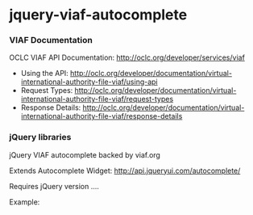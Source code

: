 jquery-viaf-autocomplete
========================

### VIAF Documentation

OCLC VIAF API Documentation: http://oclc.org/developer/services/viaf

* Using the API: http://oclc.org/developer/documentation/virtual-international-authority-file-viaf/using-api
* Request Types: http://oclc.org/developer/documentation/virtual-international-authority-file-viaf/request-types
* Response Details: http://oclc.org/developer/documentation/virtual-international-authority-file-viaf/response-details

### jQuery libraries

jQuery VIAF autocomplete backed by viaf.org

Extends Autocomplete Widget:  http://api.jqueryui.com/autocomplete/

Requires jQuery version .... 

Example:

